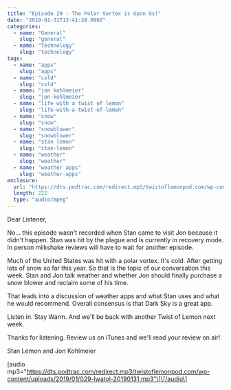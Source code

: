 ```yaml
---
title: "Episode 29 - The Polar Vortex is Upon Us!"
date: "2019-01-31T13:41:28.000Z"
categories:
  - name: "General"
    slug: "general"
  - name: "Technology"
    slug: "technology"
tags:
  - name: "apps"
    slug: "apps"
  - name: "cold"
    slug: "cold"
  - name: "jon kohlmeier"
    slug: "jon-kohlmeier"
  - name: "life with a twist of lemon"
    slug: "life-with-a-twist-of-lemon"
  - name: "snow"
    slug: "snow"
  - name: "snowblower"
    slug: "snowblower"
  - name: "stan lemon"
    slug: "stan-lemon"
  - name: "weather"
    slug: "weather"
  - name: "weather apps"
    slug: "weather-apps"
enclosure:
  url: "https://dts.podtrac.com/redirect.mp3/twistoflemonpod.com/wp-content/uploads/2019/01/029-lwatol-20190131.mp3"
  length: 222
  type: "audio/mpeg"
---
```


Dear Listener,

No… this episode wasn't recorded when Stan came to visit Jon because it didn't happen. Stan was hit by the plague and is currently in recovery mode. In person milkshake reviews will have to wait for another episode.

Much of the United States was hit with a polar vortex. It's cold. After getting lots of snow so far this year. So that is the topic of our conversation this week. Stan and Jon talk weather and whether Jon should finally purchase a snow blower and reclaim some of his time.

That leads into a discussion of weather apps and what Stan uses and what he would recommend. Overall consensus is that Dark Sky is a great app.

Listen in. Stay Warm. And we'll be back with another Twist of Lemon next week.

Thanks for listening. Review us on iTunes and we'll read your review on air!

Stan Lemon and Jon Kohlmeier

\[audio mp3="https://dts.podtrac.com/redirect.mp3/twistoflemonpod.com/wp-content/uploads/2019/01/029-lwatol-20190131.mp3"\]\[/audio\]
